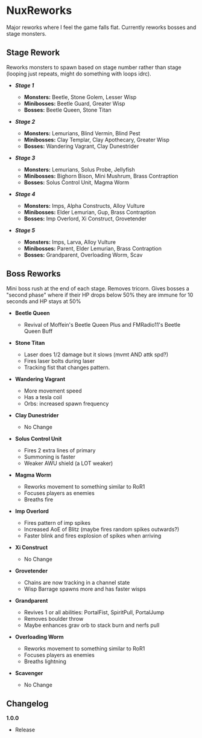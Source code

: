 # NuxReworks

Major reworks where I feel the game falls flat. Currently reworks bosses and stage monsters.

## Stage Rework

Reworks monsters to spawn based on stage number rather than stage (looping just repeats, might do something with loops idrc).

- ***Stage 1***
  - **Monsters:** Beetle, Stone Golem, Lesser Wisp
  - **Minibosses:** Beetle Guard, Greater Wisp
  - **Bosses:** Beetle Queen, Stone Titan

- ***Stage 2***
  - **Monsters:** Lemurians, Blind Vermin, Blind Pest
  - **Minibosses:** Clay Templar, Clay Apothecary, Greater Wisp
  - **Bosses:** Wandering Vagrant, Clay Dunestrider

- ***Stage 3***
  - **Monsters:** Lemurians, Solus Probe, Jellyfish
  - **Minibosses:** Bighorn Bison, Mini Mushrum, Brass Contraption
  - **Bosses:** Solus Control Unit, Magma Worm

- ***Stage 4***
  - **Monsters:** Imps, Alpha Constructs, Alloy Vulture
  - **Minibosses:** Elder Lemurian, Gup, Brass Contraption
  - **Bosses:** Imp Overlord, Xi Construct, Grovetender

- ***Stage 5***
  - **Monsters:** Imps, Larva, Alloy Vulture
  - **Minibosses:** Parent, Elder Lemurian, Brass Contraption
  - **Bosses:** Grandparent, Overloading Worm, Scav

## Boss Reworks

Mini boss rush at the end of each stage. Removes tricorn. Gives bosses a "second phase" where if their HP drops below 50% they are immune for 10 seconds and HP stays at 50%

- **Beetle Queen**
  - Revival of Moffein's Beetle Queen Plus and FMRadio11's Beetle Queen Buff

- **Stone Titan**
  - Laser does 1/2 damage but it slows (mvmt AND attk spd?)
  - Fires laser bolts during laser
  - Tracking fist that changes pattern.

- **Wandering Vagrant**
  - More movement speed
  - Has a tesla coil
  - Orbs: increased spawn frequency

- **Clay Dunestrider**
  - No Change

- **Solus Control Unit**
  - Fires 2 extra lines of primary
  - Summoning is faster
  - Weaker AWU shield (a LOT weaker)

- **Magma Worm**
  - Reworks movement to something similar to RoR1
  - Focuses players as enemies
  - Breaths fire

- **Imp Overlord**
  - Fires pattern of imp spikes
  - Increased AoE of Blitz (maybe fires random spikes outwards?)
  - Faster blink and fires explosion of spikes when arriving

- **Xi Construct**
  - No Change

- **Grovetender**
  - Chains are now tracking in a channel state
  - Wisp Barrage spawns more and has faster wisps

- **Grandparent**
  - Revives 1 or all abilities: PortalFist, SpiritPull, PortalJump
  - Removes boulder throw
  - Maybe enhances grav orb to stack burn and nerfs pull

- **Overloading Worm**
  - Reworks movement to something similar to RoR1
  - Focuses players as enemies
  - Breaths lightning

- **Scavenger**
  - No Change

## Changelog

**1.0.0**
* Release
